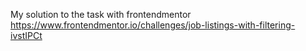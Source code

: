 My solution to the task with frontendmentor 
https://www.frontendmentor.io/challenges/job-listings-with-filtering-ivstIPCt